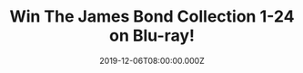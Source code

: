 ---
campaign-uuid: "c-f4a9ae86-984c-42ee-8b45-d1889fdbf5f3"
type: "Competition"
category: "Entertainment"
date: "2019-12-06T08:00:00.000Z"
end-date: "2020-01-06T23:59:00.000Z"
disable-form: false
is_promoted: false
has_entry_page: true
title: "Win The James Bond Collection 1-24 on Blu-ray!"
competition-description: "<p>We have on our hands the perfect gift of all times: an\
  \ amazing James Bond Box Set. All the Bond films are gathered together in this one-of-a-kind\
  \ boxed set, every gorgeous girl, nefarious villain and charismatic star from Sean\
  \ Connery to Daniel Craig and now including the latest Bond film, Spectre.</p>\n\
  <p>Does it sound good to you? Click below for a chance to win.</p>\n"
hero-header: "Win The James Bond Collection 1-24 on Blu-ray!"
terms-confirmation: "N/A"
banner-img: "https://assets.expresslyapp.com/asset-4a3bd2ff-8f53-4133-9b74-04bf8ece8290.jpg"
logo-left-href: "https://club.expressly.io"
logo-left-image: "https://assets.expresslyapp.com/asset-8bb31755-71b3-453a-9e6a-da51d03b8ccc.jpg"
logo-left-title: "Expressly Club"
bg-image-hero: "https://assets.expresslyapp.com/asset-a89d368e-393e-4ac8-bf1b-3b1f5bdd1047.jpg"
bg-image-first: "https://assets.expresslyapp.com/asset-6bfcc571-01c4-4293-9c9b-e6a4972f6e75.jpg"
section1-content: "<p>Experience Bond with this fitting tribute to the most iconic\
  \ and enduring secret agent in movie history. Get ready to enjoy all the Bond films\
  \ in this one-of-a-kind boxed set, every gorgeous girl, nefarious villain and charismatic\
  \ star from Sean Connery to Daniel Craig and now including the latest Bond film,\
  \ Spectre.</p>\n<p>Click below and it could be yours.</p>\n"
entry-title: "Win The James Bond Collection 1-24 on Blu-ray!"
entry-content: "<p>Enter the draw to win The James Bond Collection 1-24 on Blu-ray\
  \ by completing the form below before 23:59 on the 6th of January 2020.</p>\n"
has-winner: false
prize-description: "The James Bond Collection 1-24 on Blu-ray!"
special-conditions: "Multiple entries are allowed up to one every day.\r\n\r\nThis\
  \ competition is also available on: https://aaa.nme.com/competitions/james-bond-blu-ray-giveaway"
country-restrictions:
- "GB"
---